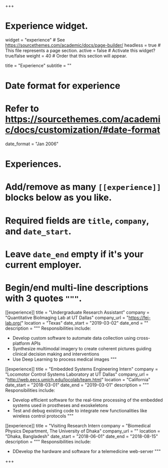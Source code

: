 +++
# Experience widget.
widget = "experience"  # See https://sourcethemes.com/academic/docs/page-builder/
headless = true  # This file represents a page section.
active = false  # Activate this widget? true/false
weight = 40  # Order that this section will appear.

title = "Experience"
subtitle = ""

# Date format for experience
#   Refer to https://sourcethemes.com/academic/docs/customization/#date-format
date_format = "Jan 2006"

# Experiences.
#   Add/remove as many `[[experience]]` blocks below as you like.
#   Required fields are `title`, `company`, and `date_start`.
#   Leave `date_end` empty if it's your current employer.
#   Begin/end multi-line descriptions with 3 quotes `"""`.
[[experience]]
  title = "Undergraduate Research Assistant"
  company = "Quantitative BioImaging Lab at UT Dallas"
  company_url = "https://fei-lab.org/"
  location = "Texas"
  date_start = "2019-03-02"
  date_end = ""
  description = """
  Responsibilities include:
  
  * Develop custom software to automate data collection using cross-platform APIs
  * Synthesize multimodal imagery to create coherent pictures guiding clinical decision making and interventions
  * Use Deep Learning to process medical images
  """

[[experience]]
  title = "Embedded Systems Engineering Intern"
  company = "Locomotor Control Systems Laboratory at UT Dallas"
  company_url = "http://web.eecs.umich.edu/locolab/team.html"
  location = "California"
  date_start = "2018-03-01"
  date_end = "2019-03-01"
  description = """
  Responsibilities include:
  
  * Develop efficient software for the real-time processing of the embedded systems used in prostheses and exoskeletons
  * Test and debug existing code to integrate new functionalities like wireless control protocols
  """

[[experience]]
  title = "Visiting Research Intern
  company = "Biomedical Physics Department, The University of Dhaka"
  company_url = ""
  location = "Dhaka, Bangladesh"
  date_start = "2018-06-01"
  date_end = "2018-08-15"
  description = """
  Responsibilities include:
  
  * DDevelop the hardware and software for a telemedicine web-server
  """

+++
